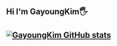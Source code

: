 
<h2> Hi I'm GayoungKim🖐<h2>

[![GayoungKim GitHub stats](https://github-readme-stats.vercel.app/api?username=GayoungKim&show_icons=true&theme=nightowl)](https://github.com/JUGGUM/github-readme-stats)
